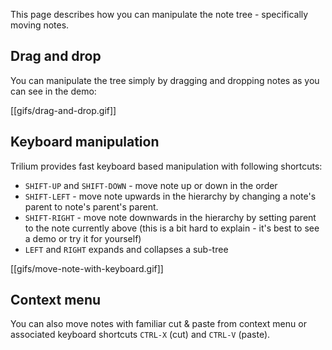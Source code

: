 This page describes how you can manipulate the note tree - specifically moving notes.

## Drag and drop

You can manipulate the tree simply by dragging and dropping notes as you can see in the demo:

[[gifs/drag-and-drop.gif]]

## Keyboard manipulation

Trilium provides fast keyboard based manipulation with following shortcuts:

* `SHIFT-UP` and `SHIFT-DOWN` - move note up or down in the order
* `SHIFT-LEFT` - move note upwards in the hierarchy by changing a note's parent to note's parent's parent.
* `SHIFT-RIGHT` - move note downwards in the hierarchy by setting parent to the note currently above (this is a bit hard to explain - it's best to see a demo or try it for yourself)
* `LEFT` and `RIGHT` expands and collapses a sub-tree

[[gifs/move-note-with-keyboard.gif]]

## Context menu

You can also move notes with familiar cut & paste from context menu or associated keyboard shortcuts `CTRL-X` (cut) and `CTRL-V` (paste).
